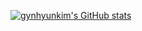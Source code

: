 [![gynhyunkim's GitHub stats](https://github-readme-stats.vercel.app/api?username=gynhyunkim)](https://github.com/anuraghazra/github-readme-stats)

<!--
**gynhyunkim/gynhyunkim** is a ✨ _special_ ✨ repository because its `README.md` (this file) appears on your GitHub profile.

Here are some ideas to get you started:

- 🔭 I’m currently working on ...
- 🌱 I’m currently learning ...
- 👯 I’m looking to collaborate on ...
- 🤔 I’m looking for help with ...
- 💬 Ask me about ...
- 📫 How to reach me: ...
- 😄 Pronouns: ...
- ⚡ Fun fact: ...
-->
